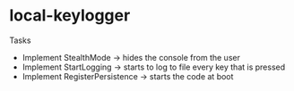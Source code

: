 # local-keylogger
Tasks</br>
<ul>
  <li>Implement StealthMode -> hides the console from the user</li>
  <li>Implement StartLogging -> starts to log to file every key that is pressed</li>
  <li>Implement RegisterPersistence -> starts the code at boot</li>
</ul>
